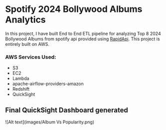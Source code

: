 # Spotify 2024 Bollywood Albums Analytics 


In this project, I have built End to End ETL pipeline for analyzing Top 8 2024 Bollywood Albums from spotify api provided using [RapidApi](https://rapidapi.com/Glavier/api/spotify23). This project is entirely built on AWS.


### AWS Services Used:

* S3
* EC2
* Lambda
* apache-airflow-providers-amazon
* Redshift
* QuickSight


## Final QuickSight Dashboard generated


![Alt text](images/Album Vs Popularity.png)


  




